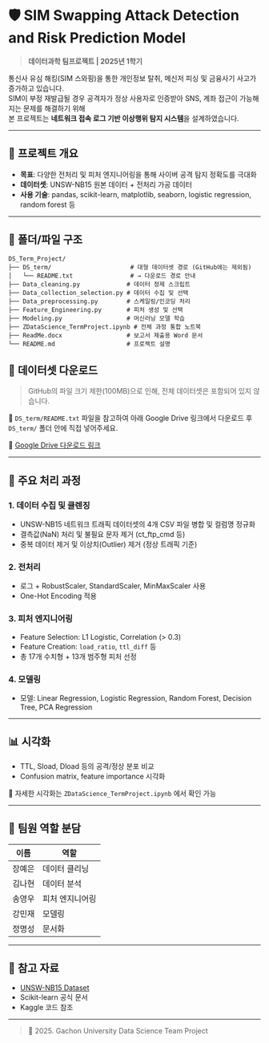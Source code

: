# 🛡️ SIM Swapping Attack Detection and Risk Prediction Model

> **데이터과학 팀프로젝트 | 2025년 1학기**

통신사 유심 해킹(SIM 스와핑)을 통한 개인정보 탈취, 메신저 피싱 및 금융사기 사고가 증가하고 있습니다.  
SIM이 부정 재발급될 경우 공격자가 정상 사용자로 인증받아 SNS, 계좌 접근이 가능해지는 문제를 해결하기 위해  
본 프로젝트는 **네트워크 접속 로그 기반 이상행위 탐지 시스템**을 설계하였습니다.

---

## 📌 프로젝트 개요

- **목표**: 다양한 전처리 및 피처 엔지니어링을 통해 사이버 공격 탐지 정확도를 극대화
- **데이터셋**: UNSW-NB15 원본 데이터 + 전처리 가공 데이터
- **사용 기술**: pandas, scikit-learn, matplotlib, seaborn, logistic regression, random forest 등

---

## 📁 폴더/파일 구조

```
DS_Term_Project/
├── DS_term/                      # 대형 데이터셋 경로 (GitHub에는 제외됨)
│   └── README.txt                # → 다운로드 경로 안내
├── Data_cleaning.py             # 데이터 정제 스크립트
├── Data_collection_selection.py # 데이터 수집 및 선택
├── Data_preprocessing.py        # 스케일링/인코딩 처리
├── Feature_Engineering.py       # 피처 생성 및 선택
├── Modeling.py                  # 머신러닝 모델 학습
├── ZDataScience_TermProject.ipynb # 전체 과정 통합 노트북
├── ReadMe.docx                  # 보고서 제출용 Word 문서
└── README.md                    # 프로젝트 설명
```

## 📂 데이터셋 다운로드

> GitHub의 파일 크기 제한(100MB)으로 인해, 전체 데이터셋은 포함되어 있지 않습니다.

📁 `DS_term/README.txt` 파일을 참고하여 아래 Google Drive 링크에서 다운로드 후  
`DS_term/` 폴더 안에 직접 넣어주세요.

🔗 [Google Drive 다운로드 링크](https://drive.google.com/file/d/1YRLLAwKySsMCIP2-q3hWadUGNGdSwVYj/view?usp=drive_link)

---

## 🧪 주요 처리 과정

### 1. 데이터 수집 및 클렌징
- UNSW-NB15 네트워크 트래픽 데이터셋의 4개 CSV 파일 병합 및 컬럼명 정규화
- 결측값(NaN) 처리 및 불필요 문자 제거 (ct_ftp_cmd 등)
- 중복 데이터 제거 및 이상치(Outlier) 제거 (정상 트래픽 기준)

### 2. 전처리
- 로그 + RobustScaler, StandardScaler, MinMaxScaler 사용
- One-Hot Encoding 적용

### 3. 피처 엔지니어링
- Feature Selection: L1 Logistic, Correlation (> 0.3)
- Feature Creation: `load_ratio`, `ttl_diff` 등
- 총 17개 수치형 + 13개 범주형 피처 선정

### 4. 모델링
- 모델: Linear Regression, Logistic Regression, Random Forest, Decision Tree, PCA  Regression

---

## 📊 시각화

- TTL, Sload, Dload 등의 공격/정상 분포 비교
- Confusion matrix, feature importance 시각화

📌 자세한 시각화는 `ZDataScience_TermProject.ipynb` 에서 확인 가능

---

## 👥 팀원 역할 분담

| 이름   | 역할                          
|--------|-------------------------
| 장예은 | 데이터 클리닝             
| 김나현 | 데이터 분석               
| 송영우 | 피처 엔지니어링          
| 강민재 | 모델링   
| 정명성 | 문서화  
---

## 📎 참고 자료

- [UNSW-NB15 Dataset](https://research.unsw.edu.au/projects/unsw-nb15-dataset)
- Scikit-learn 공식 문서
- Kaggle 코드 참조

---

> 🚀 2025. Gachon University Data Science Team Project
